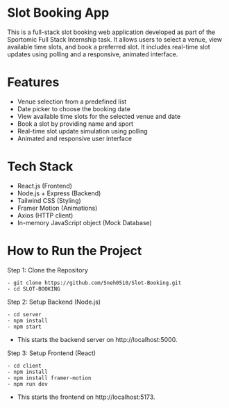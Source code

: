 # Slot Booking App
This is a full-stack slot booking web application developed as part of the Sportomic Full Stack Internship task. It allows users to select a venue, view available time slots, and book a preferred slot. It includes real-time slot updates using polling and a responsive, animated interface.

# Features

- Venue selection from a predefined list
- Date picker to choose the booking date
- View available time slots for the selected venue and date
- Book a slot by providing name and sport
- Real-time slot update simulation using polling
- Animated and responsive user interface

# Tech Stack

- React.js (Frontend)
- Node.js + Express (Backend)
- Tailwind CSS (Styling)
- Framer Motion (Animations)
- Axios (HTTP client)
- In-memory JavaScript object (Mock Database)


# How to Run the Project
Step 1: Clone the Repository 

    - git clone https://github.com/Sneh0510/Slot-Booking.git
    - cd SLOT-BOOKING

Step 2: Setup Backend (Node.js)

    - cd server
    - npm install
    - npm start
    
- This starts the backend server on http://localhost:5000.

Step 3: Setup Frontend (React)

    - cd client
    - npm install
    - npm install framer-motion
    - npm run dev
    
- This starts the frontend on http://localhost:5173.

